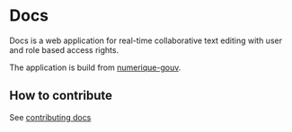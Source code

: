 # Docs

Docs is a web application for real-time collaborative text editing with user and role based access rights. 

The application is build from [numerique-gouv](https://github.com/numerique-gouv/impress).

## How to contribute

See [contributing docs](CONTRIBUTING.md)
